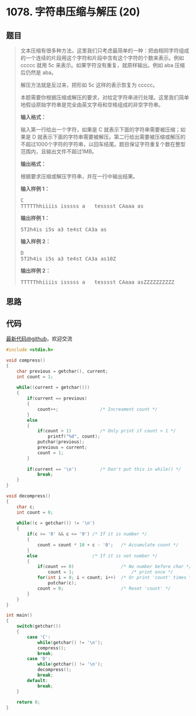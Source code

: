 <h1>1078. 字符串压缩与解压 (20)</h1>

## 题目

> <div id="problemContent">
> <p>文本压缩有很多种方法，这里我们只考虑最简单的一种：把由相同字符组成的一个连续的片段用这个字符和片段中含有这个字符的个数来表示。例如 ccccc 就用 5c 来表示。如果字符没有重复，就原样输出。例如 aba 压缩后仍然是 aba。
> </p>
> <p>
> 解压方法就是反过来，把形如 5c 这样的表示恢复为 ccccc。
> </p>
> <p>
> 本题需要你根据压缩或解压的要求，对给定字符串进行处理。这里我们简单地假设原始字符串是完全由英文字母和空格组成的非空字符串。
> </p>
> <p><b>
> 输入格式：
> </b></p>
> <p>
> 输入第一行给出一个字符，如果是 C 就表示下面的字符串需要被压缩；如果是 D 就表示下面的字符串需要被解压。第二行给出需要被压缩或解压的不超过1000个字符的字符串，以回车结尾。题目保证字符重复个数在整型范围内，且输出文件不超过1MB。
> </p>
> <p><b>
> 输出格式：
> </b></p>
> <p>
> 根据要求压缩或解压字符串，并在一行中输出结果。
> </p>
> <b>输入样例 1：</b><pre>
> C
> TTTTThhiiiis isssss a   tesssst CAaaa as
> </pre>
> <b>输出样例 1：</b><pre>
> 5T2h4is i5s a3 te4st CA3a as
> </pre>
> <b>输入样例 2：</b><pre>
> D
> 5T2h4is i5s a3 te4st CA3a as10Z
> </pre>
> <b>输出样例 2：</b><pre>
> TTTTThhiiiis isssss a   tesssst CAaaa asZZZZZZZZZZ
> </pre>
> </div>

## 思路


## 代码

[最新代码@github](https://github.com/OliverLew/PAT/blob/master/PATBasic/1078.c)，欢迎交流
```c
#include <stdio.h>

void compress()
{
    char previous = getchar(), current;
    int count = 1;
    
    while((current = getchar()))
    {
        if(current == previous)
        {
            count++;                /* Increament count */
        }
        else
        {
            if(count > 1)           /* Only print if count > 1 */
                printf("%d", count);
            putchar(previous);
            previous = current;
            count = 1;
        }
        
        if(current == '\n')         /* Don't put this in while() */
            break;
    }
}

void decompress()
{
    char c;
    int count = 0;
    
    while((c = getchar()) != '\n')
    {
        if(c >= '0' && c <= '9') /* If it is number */
        {
            count = count * 10 + c - '0';   /* Accumulate count */
        }
        else                     /* If it is not number */
        {
            if(count == 0)                  /* No number before char */
                count = 1;                      /* print once */
            for(int i = 0; i < count; i++)  /* Or print 'count' times */
                putchar(c);
            count = 0;                      /* Reset 'count' */
        }
    }
}

int main()
{
    switch(getchar())
    {
        case 'C':
            while(getchar() != '\n');
            compress();
            break;
        case 'D':
            while(getchar() != '\n');
            decompress();
            break;
        default:
            break;
    }
    
    return 0;
}

```